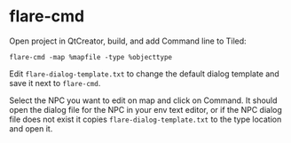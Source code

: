 # flare-cmd

Open project in QtCreator, build, and add Command line to Tiled:

```
flare-cmd -map %mapfile -type %objecttype
```

Edit `flare-dialog-template.txt` to change the default dialog template and save it next to `flare-cmd`.
  
Select the NPC you want to edit on map and click on Command. It should open the dialog file for the NPC in your env text editor,
or if the NPC dialog file does not exist it copies `flare-dialog-template.txt` to the type location and open it. 


